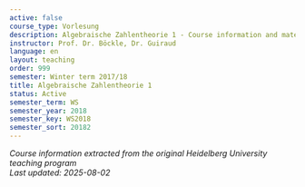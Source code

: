 ```yaml
---
active: false
course_type: Vorlesung
description: Algebraische Zahlentheorie 1 - Course information and materials.
instructor: Prof. Dr. Böckle, Dr. Guiraud
language: en
layout: teaching
order: 999
semester: Winter term 2017/18
title: Algebraische Zahlentheorie 1
status: Active
semester_term: WS
semester_year: 2018
semester_key: WS2018
semester_sort: 20182
---
```

*Course information extracted from the original Heidelberg University teaching program*  
*Last updated: 2025-08-02*